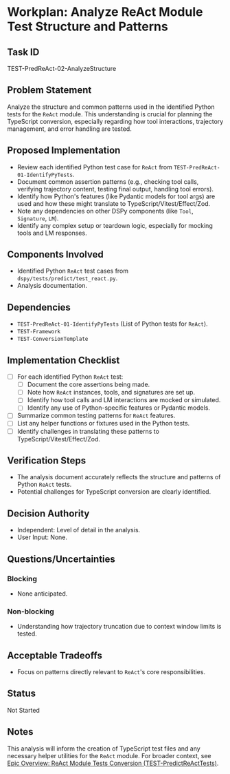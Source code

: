 # Workplan: Analyze ReAct Module Test Structure and Patterns

## Task ID
TEST-PredReAct-02-AnalyzeStructure

## Problem Statement
Analyze the structure and common patterns used in the identified Python tests for the `ReAct` module. This understanding is crucial for planning the TypeScript conversion, especially regarding how tool interactions, trajectory management, and error handling are tested.

## Proposed Implementation
- Review each identified Python test case for `ReAct` from `TEST-PredReAct-01-IdentifyPyTests`.
- Document common assertion patterns (e.g., checking tool calls, verifying trajectory content, testing final output, handling tool errors).
- Identify how Python's features (like Pydantic models for tool args) are used and how these might translate to TypeScript/Vitest/Effect/Zod.
- Note any dependencies on other DSPy components (like `Tool`, `Signature`, `LM`).
- Identify any complex setup or teardown logic, especially for mocking tools and LM responses.

## Components Involved
- Identified Python `ReAct` test cases from `dspy/tests/predict/test_react.py`.
- Analysis documentation.

## Dependencies
- `TEST-PredReAct-01-IdentifyPyTests` (List of Python tests for `ReAct`).
- `TEST-Framework`
- `TEST-ConversionTemplate`

## Implementation Checklist
- [ ] For each identified Python `ReAct` test:
    - [ ] Document the core assertions being made.
    - [ ] Note how `ReAct` instances, tools, and signatures are set up.
    - [ ] Identify how tool calls and LM interactions are mocked or simulated.
    - [ ] Identify any use of Python-specific features or Pydantic models.
- [ ] Summarize common testing patterns for `ReAct` features.
- [ ] List any helper functions or fixtures used in the Python tests.
- [ ] Identify challenges in translating these patterns to TypeScript/Vitest/Effect/Zod.

## Verification Steps
- The analysis document accurately reflects the structure and patterns of Python `ReAct` tests.
- Potential challenges for TypeScript conversion are clearly identified.

## Decision Authority
- Independent: Level of detail in the analysis.
- User Input: None.

## Questions/Uncertainties
### Blocking
- None anticipated.
### Non-blocking
- Understanding how trajectory truncation due to context window limits is tested.

## Acceptable Tradeoffs
- Focus on patterns directly relevant to `ReAct`'s core responsibilities.

## Status
Not Started

## Notes
This analysis will inform the creation of TypeScript test files and any necessary helper utilities for the `ReAct` module.
For broader context, see [Epic Overview: ReAct Module Tests Conversion (TEST-PredictReActTests)](../../docs/planning/workplans/TEST-PredictReActTests.md).
